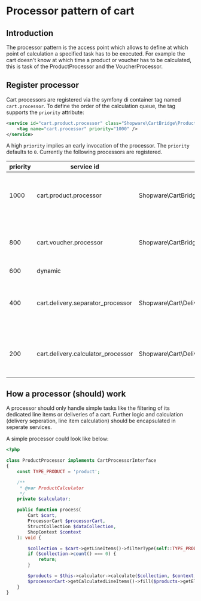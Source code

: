 # Processor pattern of cart 

## Introduction
The processor pattern is the access point which allows to define at which point of calculation a specified task has to be executed.
For example the cart doesn't know at which time a product or voucher has to be calculated, this is task of the ProductProcessor and the VoucherProcessor.

## Register processor
Cart processors are registered via the symfony di container tag named `cart.processor`.
To define the order of the calculation queue, the tag supports the `priority` attribute:
```xml
<service id="cart.product.processor" class="Shopware\CartBridge\Product\ProductProcessor">
    <tag name="cart.processor" priority="1000" />
</service>
```
A high `priority` implies an early invocation of the processor. The `priority` defaults to `0`.
Currently the following processors are registered.

| priority | service id | class | task |
| -------- | ---------- | ----- | ---- |
| 1000 | cart.product.processor | Shopware\CartBridge\Product\ProductProcessor  |  handle products which added to the cart by customer  |
| 800 | cart.voucher.processor | Shopware\CartBridge\Voucher\VoucherProcessor | handle vouchers which added to the cart by customer |
| 600 | dynamic |  |  |
| 400 | cart.delivery.separator_processor | Shopware\Cart\Delivery\DeliverySeparatorProcessor  | separates the different deliverable line items into deliveries |
| 200 | cart.delivery.calculator_processor | Shopware\Cart\Delivery\DeliveryCalculatorProcessor | calculates all deliveries which were created |

## How a processor (should) work
A processor should only handle simple tasks like the filtering of its dedicated line items or deliveries of a cart. Further logic and calculation (delivery seperation, line item calculation) should be encapsulated in seperate services.

A simple processor could look like below:
```php
<?php

class ProductProcessor implements CartProcessorInterface
{
    const TYPE_PRODUCT = 'product';

    /**
     * @var ProductCalculator
     */
    private $calculator;

    public function process(
        Cart $cart,
        ProcessorCart $processorCart,
        StructCollection $dataCollection,
        ShopContext $context
    ): void {

        $collection = $cart->getLineItems()->filterType(self::TYPE_PRODUCT);
        if ($collection->count() === 0) {
            return;
        }

        $products = $this->calculator->calculate($collection, $context, $dataCollection);
        $processorCart->getCalculatedLineItems()->fill($products->getElements());
    }
}
```



